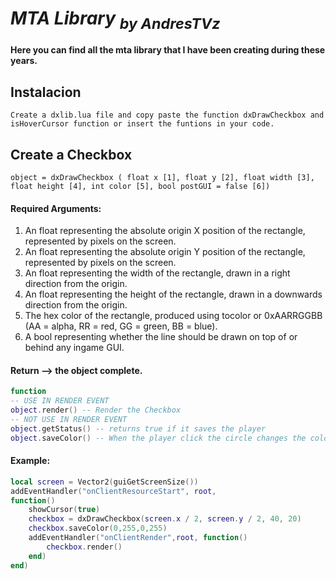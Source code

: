 # ***MTA Library*** <sub>*by AndresTVz*</sub>

#### Here you can find all the mta library that I have been creating during these years.

## Instalacion 

`
Create a dxlib.lua file and copy paste the function dxDrawCheckbox and isHoverCursor function or insert the funtions in your code.
`

## Create a Checkbox

`
object = dxDrawCheckbox ( float x [1], float y [2], float width [3], float height [4], int color [5], bool postGUI = false [6])
`

#### Required Arguments:
1. An float representing the absolute origin X position of the rectangle, represented by pixels on the screen.</sub>
2. An float representing the absolute origin Y position of the rectangle, represented by pixels on the screen.
3. An float representing the width of the rectangle, drawn in a right direction from the origin.
4. An float representing the height of the rectangle, drawn in a downwards direction from the origin.
5. The hex color of the rectangle, produced using tocolor or 0xAARRGGBB (AA = alpha, RR = red, GG = green, BB = blue).
6. A bool representing whether the line should be drawn on top of or behind any ingame GUI.

#### Return --> the object complete.
```Lua
function 
-- USE IN RENDER EVENT
object.render() -- Render the Checkbox
-- NOT USE IN RENDER EVENT
object.getStatus() -- returns true if it saves the player 
object.saveColor() -- When the player click the circle changes the color when he save.
```

#### Example:
```Lua
local screen = Vector2(guiGetScreenSize())
addEventHandler("onClientResourceStart", root, 
function()
    showCursor(true)
    checkbox = dxDrawCheckbox(screen.x / 2, screen.y / 2, 40, 20)
    checkbox.saveColor(0,255,0,255)
    addEventHandler("onClientRender",root, function()
        checkbox.render()
    end)
end)
```
  
  

  




